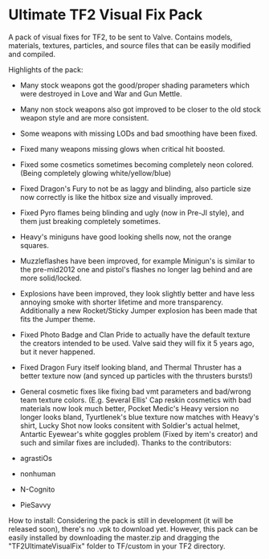 # Ultimate TF2 Visual Fix Pack

A pack of visual fixes for TF2, to be sent to Valve.
Contains models, materials, textures, particles, and source files that can be easily modified and compiled.

Highlights of the pack:

* Many stock weapons got the good/proper shading parameters which were destroyed in Love and War and Gun Mettle.
* Many non stock weapons also got improved to be closer to the old stock weapon style and are more consistent.
* Some weapons with missing LODs and bad smoothing have been fixed.
* Fixed many weapons missing glows when critical hit boosted.
* Fixed some cosmetics sometimes becoming completely neon colored. (Being completely glowing white/yellow/blue)
* Fixed Dragon's Fury to not be as laggy and blinding, also particle size now correctly is like the hitbox size and visually improved.
* Fixed Pyro flames being blinding and ugly (now in Pre-JI style), and them just breaking completely sometimes.
* Heavy's miniguns have good looking shells now, not the orange squares.
* Muzzleflashes have been improved, for example Minigun's is similar to the pre-mid2012 one and pistol's flashes no longer lag behind and are more solid/locked.
* Explosions have been improved, they look slightly better and have less annoying smoke with shorter lifetime and more transparency. Additionally a new Rocket/Sticky Jumper explosion has been made that fits the Jumper theme.
* Fixed Photo Badge and Clan Pride to actually have the default texture the creators intended to be used. Valve said they will fix it 5 years ago, but it never happened.
* Fixed Dragon Fury itself looking bland, and Thermal Thruster has a better texture now (and synced up particles with the thrusters bursts!)
* General cosmetic fixes like fixing bad vmt parameters and bad/wrong team texture colors. (E.g. Several Ellis' Cap reskin cosmetics with bad materials now look much better, Pocket Medic's Heavy version no longer looks bland, Tyurtlenek's blue texture now matches with Heavy's shirt, Lucky Shot now looks consitent with Soldier's actual helmet, Antartic Eyewear's white goggles problem (Fixed by item's creator) and such and similar fixes are included).
Thanks to the contributors:

* agrastiOs
* nonhuman
* N-Cognito
* PieSavvy

How to install:
Considering the pack is still in development (it will be released soon), there's no .vpk to download yet. However, this pack can be easily installed by downloading the master.zip and dragging the "TF2UltimateVisualFix" folder to TF/custom in your TF2 directory.
